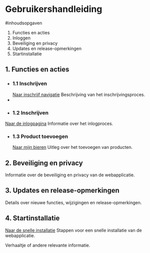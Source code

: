 # Gebruikershandleiding

#inhoudsopgaven
1. Functies en acties
2. Inloggen
3. Beveiliging en privacy
4. Updates en release-opmerkingen
5. Startinstallatie

## 1. Functies en acties
- ### 1.1 Inschrijven
  [Naar inschrijf navigatie](src/pages/inschrijving_Navigatie/Inschrijf_Navigatie.jsx)
  Beschrijving van het inschrijvingsproces.
-
- ### 1.2 Inschrijven
[Naar de inlogpagina](src/pages/login_page/LoginPage.jsx)
Informatie over het inlogproces.

- ### 1.3 Product toevoegen
  [Naar mijn bieren](src/pages/mijn_bieren/myProducts.jsx)
  Uitleg over het toevoegen van producten.

## 2. Beveiliging en privacy
Informatie over de beveiliging en privacy van de webapplicatie.

## 3. Updates en release-opmerkingen
Details over nieuwe functies, wijzigingen en release-opmerkingen.

## 4. Startinstallatie
[Naar de snelle installatie](/snelle_instalatie.md)
Stappen voor een snelle installatie van de webapplicatie.

Verhaaltje of andere relevante informatie.
